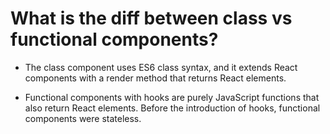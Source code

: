 # What is the diff between class vs functional components?

-   The class component uses ES6 class syntax, and it extends React components with a render method that returns React elements.

-   Functional components with hooks are purely JavaScript functions that also return React elements. Before the introduction of hooks, functional components were stateless.
